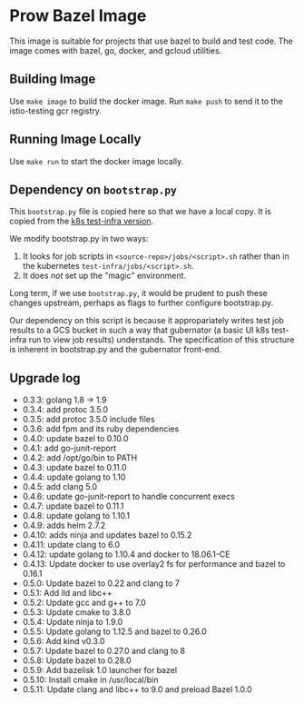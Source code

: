 # Prow Bazel Image

This image is suitable for projects that use bazel to build and test code. The image comes with bazel, go, docker, and gcloud utilities.

## Building Image

Use `make image` to build the docker image. Run `make push` to send it to the istio-testing gcr registry.

## Running Image Locally

Use `make run` to start the docker image locally.

## Dependency on `bootstrap.py`

This `bootstrap.py` file is copied here so that we have a local copy. It is copied from the [k8s test-infra version](https://github.com/kubernetes/test-infra/tree/master/jenkins).

We modify bootstrap.py in two ways:

1. It looks for job scripts in `<source-repo>/jobs/<script>.sh` rather than in the kubernetes `test-infra/jobs/<script>.sh`.
1. It does _not_ set up the "magic" environment.

Long term, if we use `bootstrap.py`, it would be prudent to push these changes upstream, perhaps as flags to further configure bootstrap.py.

Our dependency on this script is because it appropariately writes test job results to a GCS bucket in such a way that gubernator (a basic UI k8s test-infra run to view job results) understands. The specification of this structure is inherent in bootstrap.py and the gubernator front-end.

## Upgrade log

* 0.3.3: golang 1.8 -> 1.9
* 0.3.4: add protoc 3.5.0
* 0.3.5: add protoc 3.5.0 include files
* 0.3.6: add fpm and its ruby dependencies
* 0.4.0: update bazel to 0.10.0
* 0.4.1: add go-junit-report
* 0.4.2: add /opt/go/bin to PATH
* 0.4.3: update bazel to 0.11.0
* 0.4.4: update golang to 1.10
* 0.4.5: add clang 5.0
* 0.4.6: update go-junit-report to handle concurrent execs
* 0.4.7: update bazel to 0.11.1
* 0.4.8: update golang to 1.10.1
* 0.4.9: adds helm 2.7.2
* 0.4.10: adds ninja and updates bazel to 0.15.2
* 0.4.11: update clang to 6.0
* 0.4.12: update golang to 1.10.4 and docker to 18.06.1-CE
* 0.4.13: Update docker to use overlay2 fs for performance and bazel to 0.16.1
* 0.5.0: Update bazel to 0.22 and clang to 7
* 0.5.1: Add lld and libc++
* 0.5.2: Update gcc and g++ to 7.0
* 0.5.3: Update cmake to 3.8.0
* 0.5.4: Update ninja to 1.9.0
* 0.5.5: Update golang to 1.12.5 and bazel to 0.26.0
* 0.5.6: Add kind v0.3.0
* 0.5.7: Update bazel to 0.27.0 and clang to 8
* 0.5.8: Update bazel to 0.28.0
* 0.5.9: Add bazelisk 1.0 launcher for bazel
* 0.5.10: Install cmake in /usr/local/bin
* 0.5.11: Update clang and libc++ to 9.0 and preload Bazel 1.0.0
